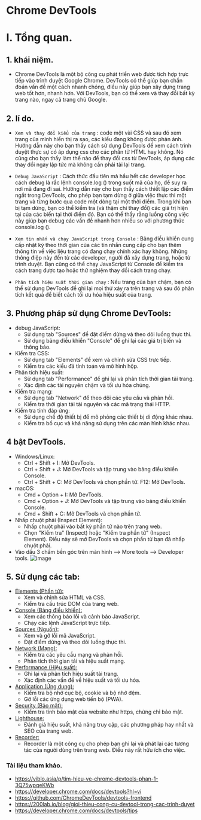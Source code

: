# Chrome DevTools

# I. Tổng quan.
## 1. khái niệm.
- Chrome DevTools là một bộ công cụ phát triển web được tích hợp trực tiếp vào trình duyệt Google Chrome. DevTools có thể giúp bạn chẩn đoán vấn đề một cách nhanh chóng, điều này giúp bạn xây dựng trang web tốt hơn, nhanh hơn. Với DevTools, bạn có thể xem và thay đổi bất kỳ trang nào, ngay cả trang chủ Google.
## 2. lí do.
- ``Xem và thay đổi kiểu của trang`` : code một vài CSS và sau đó xem trang của mình hiển thị ra sao, các kiểu đang không được phản ánh. Hướng dẫn này cho bạn thấy cách sử dụng DevTools để xem cách trình duyệt thực sự có áp dụng css cho các phần tử HTML hay không. Nó cũng cho bạn thấy làm thế nào để thay đổi css từ DevTools, áp dụng các thay đổi ngay lập tức mà không cần phải tải lại trang.

- ``Debug JavaScript`` :  Cách thức đầu tiên mà hầu hết các developer học cách debug là rắc lệnh console.log () trong suốt mã của họ, để suy ra nơi mã đang đi sai. Hướng dẫn này cho bạn thấy cách thiết lập các điểm ngắt trong DevTools, cho phép bạn tạm dừng ở giữa việc thực thi một trang và từng bước qua code một dòng tại một thời điểm. Trong khi bạn bị tạm dừng, bạn có thể kiểm tra (và thậm chí thay đổi) các giá trị hiện tại của các biến tại thời điểm đó. Bạn có thể thấy rằng luồng công việc này giúp bạn debug các vấn đề nhanh hơn nhiều so với phương thức console.log ().

- ``Xem tin nhắn và chạy JavaScript trong Console`` : Bảng điều khiển cung cấp nhật ký theo thời gian của các tin nhắn cung cấp cho bạn thêm thông tin về việc liệu trang có đang chạy chính xác hay không. Những thông điệp này đến từ các developer, người đã xây dựng trang, hoặc từ trình duyệt. Bạn cũng có thể chạy JavaScript từ Console để kiểm tra cách trang được tạo hoặc thử nghiệm thay đổi cách trang chạy.

- ``Phân tích hiệu suất thời gian chạy`` : Nếu trang của bạn chậm, bạn có thể sử dụng DevTools để ghi lại mọi thứ xảy ra trên trang và sau đó phân tích kết quả để biết cách tối ưu hóa hiệu suất của trang.
## 3. Phương pháp sử dụng Chrome DevTools:
- debug JavaScript:
    + Sử dụng tab "Sources" để đặt điểm dừng và theo dõi luồng thực thi.
    + Sử dụng bảng điều khiển "Console" để ghi lại các giá trị biến và thông báo.
- Kiểm tra CSS:
    + Sử dụng tab "Elements" để xem và chỉnh sửa CSS trực tiếp.
    + Kiểm tra các kiểu đã tính toán và mô hình hộp.
- Phân tích hiệu suất:
    + Sử dụng tab "Performance" để ghi lại và phân tích thời gian tải trang.
    + Xác định các tài nguyên chậm và tối ưu hóa chúng.
- Kiểm tra mạng:
    + Sử dụng tab "Network" để theo dõi các yêu cầu và phản hồi.
    + Kiểm tra thời gian tải tài nguyên và các mã trạng thái HTTP.
- Kiểm tra tính đáp ứng:
    + Sử dụng chế độ thiết bị để mô phỏng các thiết bị di động khác nhau.
    + Kiểm tra bố cục và khả năng sử dụng trên các màn hình khác nhau.
## 4 bật DevTools.
- Windows/Linux:
    + Ctrl + Shift + I: Mở DevTools.
    + Ctrl + Shift + J: Mở DevTools và tập trung vào bảng điều khiển Console.
    + Ctrl + Shift + C: Mở DevTools và chọn phần tử.
F12: Mở DevTools.
- macOS:
    + Cmd + Option + I: Mở DevTools.
    + Cmd + Option + J: Mở DevTools và tập trung vào bảng điều khiển Console.
    + Cmd + Shift + C: Mở DevTools và chọn phần tử.
- Nhấp chuột phải (Inspect Element):
    + Nhấp chuột phải vào bất kỳ phần tử nào trên trang web.
    + Chọn "Kiểm tra" (Inspect) hoặc "Kiểm tra phần tử" (Inspect Element). Điều này sẽ mở DevTools và chọn phần tử bạn đã nhấp chuột phải.
- Vào dấu 3 chấm bền góc trên màn hình --> More tools --> Developer tools.
![image](https://github.com/user-attachments/assets/b4ea4ba4-6f4c-4ba7-8b24-4da40347cef5)
## 5. Sử dụng các tab:
- [Elements (Phần tử):](https://github.com/Phungvanquang/Website/tree/main/DevTools/Elements)
    + Xem và chỉnh sửa HTML và CSS.
    + Kiểm tra cấu trúc DOM của trang web.
- [Console (Bảng điều khiển):](https://github.com/Phungvanquang/Website/tree/main/DevTools/Console)
    + Xem các thông báo lỗi và cảnh báo JavaScript.
    + Chạy các lệnh JavaScript trực tiếp.
- [Sources (Nguồn):](https://github.com/Phungvanquang/Website/tree/main/DevTools/Sources)
    + Xem và gỡ lỗi mã JavaScript.
    + Đặt điểm dừng và theo dõi luồng thực thi.
- [Network (Mạng):](https://github.com/Phungvanquang/Website/tree/main/DevTools/Network)
    + Kiểm tra các yêu cầu mạng và phản hồi.
    + Phân tích thời gian tải và hiệu suất mạng.
- [Performance (Hiệu suất):](https://github.com/Phungvanquang/Website/tree/main/DevTools/Performance)
    + Ghi lại và phân tích hiệu suất tải trang.
    + Xác định các vấn đề về hiệu suất và tối ưu hóa.
- [Application (Ứng dụng):](https://github.com/Phungvanquang/Website/tree/main/DevTools/Application)
    + Kiểm tra bộ nhớ cục bộ, cookie và bộ nhớ đệm.
    + Gỡ lỗi các ứng dụng web tiến bộ (PWA).
- [Security (Bảo mật):](https://github.com/Phungvanquang/Website/tree/main/DevTools/Security)
    + Kiểm tra tính bảo mật của website như https, chứng chỉ bảo mật.
- [Lighthouse:](https://github.com/Phungvanquang/Website/tree/main/DevTools/Lighthouse)
    + Đánh giá hiệu suất, khả năng truy cập, các phương pháp hay nhất và SEO của trang web.
- [Recorder:](https://github.com/Phungvanquang/Website/tree/main/DevTools/Recorder)
    + Recorder là một công cụ cho phép bạn ghi lại và phát lại các tương tác của người dùng trên trang web. Điều này rất hữu ích cho việc.

### Tài liệu tham khảo.
- https://viblo.asia/p/tim-hieu-ve-chrome-devtools-phan-1-3Q75wpqeKWb
- https://developer.chrome.com/docs/devtools?hl=vi
- https://github.com/ChromeDevTools/devtools-frontend
- https://200lab.io/blog/gioi-thieu-cong-cu-devtool-trong-cac-trinh-duyet
- https://developer.chrome.com/docs/devtools/tips
